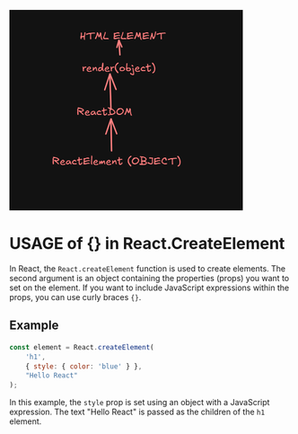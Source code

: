 ![alt text](image.png)

# USAGE of {} in React.CreateElement

In React, the `React.createElement` function is used to create elements. The second argument is an object containing the properties (props) you want to set on the element. If you want to include JavaScript expressions within the props, you can use curly braces `{}`.

## Example

```javascript
const element = React.createElement(
    'h1',
    { style: { color: 'blue' } },
    "Hello React"
);
```

In this example, the `style` prop is set using an object with a JavaScript expression. The text "Hello React" is passed as the children of the `h1` element.
